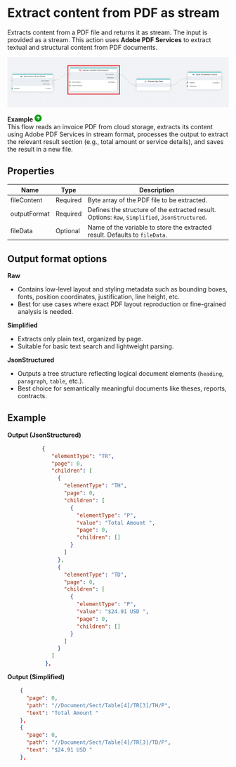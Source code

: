 # Extract content from PDF as stream


Extracts content from a PDF file and returns it as stream.
The input is provided as a stream. This action uses **Adobe PDF Services** to extract textual and structural content from PDF documents.

![img](../../../../images/flow/extract-content-from-pdf-as-stream.png)

**Example** ![img](../../../../images/strz.jpg)  
This flow reads an invoice PDF from cloud storage, extracts its content using Adobe PDF Services in stream format, processes the output to extract the relevant result section (e.g., total amount or service details), and saves the result in a new file.



## Properties

| Name            | Type     | Description                                                                 |
|-----------------|----------|-----------------------------------------------------------------------------|
| fileContent   | Required   | Byte array of the PDF file to be extracted.     |
| outputFormat  | Required     | Defines the structure of the extracted result. Options: `Raw`, `Simplified`, `JsonStructured`. |
| fileData      | Optional   | Name of the variable to store the extracted result. Defaults to `fileData`. |


## Output format options

**Raw**
- Contains low-level layout and styling metadata such as bounding boxes, fonts, position coordinates, justification, line height, etc.
- Best for use cases where exact PDF layout reproduction or fine-grained analysis is needed.

**Simplified**
- Extracts only plain text, organized by page.
- Suitable for basic text search and lightweight parsing.

**JsonStructured**
- Outputs a tree structure reflecting logical document elements (`heading`, `paragraph`, `table`, etc.).
- Best choice for semantically meaningful documents like theses, reports, contracts.


## Example


**Output (JsonStructured)**

```json
           {
              "elementType": "TR",
              "page": 0,
              "children": [
                {
                  "elementType": "TH",
                  "page": 0,
                  "children": [
                    {
                      "elementType": "P",
                      "value": "Total Amount ",
                      "page": 0,
                      "children": []
                    }
                  ]
                },
                {
                  "elementType": "TD",
                  "page": 0,
                  "children": [
                    {
                      "elementType": "P",
                      "value": "$24.91 USD ",
                      "page": 0,
                      "children": []
                    }
                  ]
                }
              ]
            },
```

**Output (Simplified)**

```json
    {
      "page": 0,
      "path": "//Document/Sect/Table[4]/TR[3]/TH/P",
      "text": "Total Amount "
    },
    {
      "page": 0,
      "path": "//Document/Sect/Table[4]/TR[3]/TD/P",
      "text": "$24.91 USD "
    },
```


